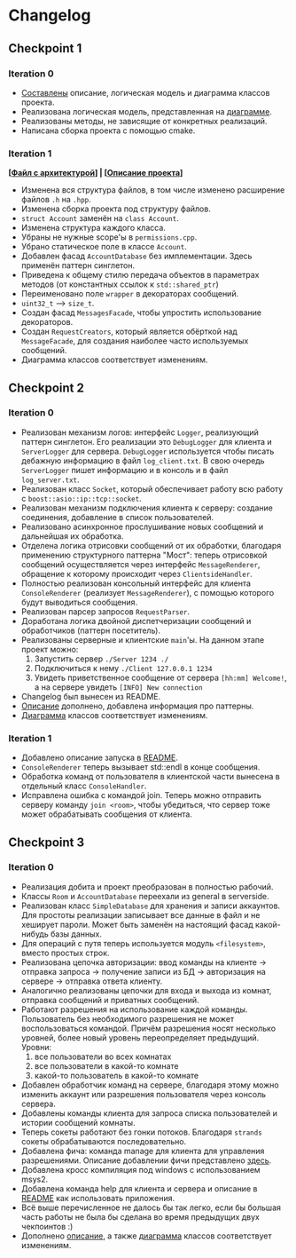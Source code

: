 # Changelog

## Checkpoint 1

### Iteration 0
* [Составлены](DESCRIPTION.md) описание, логическая модель и диаграмма классов проекта.
* Реализована логическая модель, представленная на [диаграмме](ClassDiagram.svg). 
* Реализованы методы, не зависящие от конкретных реализаций.
* Написана сборка проекта с помощью cmake.

### Iteration 1
**[[Файл с архитектурой](ClassDiagram.svg)] | [[Описание проекта](DESCRIPTION.md)]**
* Изменена вся структура файлов, в том числе изменено расширение файлов `.h` на `.hpp`.
* Изменена сборка проекта под структуру файлов.
* `struct Account` заменён на `class Account`.
* Изменена структура каждого класса.
* Убраны не нужные scope'ы в `permissions.cpp`.
* Убрано статическое поле в классе `Account`.
* Добавлен фасад `AccountDatabase` без имплементации. Здесь применён паттерн синглетон.
* Приведена к общему стилю передача объектов в параметрах методов (от константных ссылок к `std::shared_ptr`)
* Переименовано поле `wrapper` в декораторах сообщений.
* `uint32_t` --> `size_t`.
* Создан фасад `MessagesFacade`, чтобы упростить использование декораторов.
* Создан `RequestCreators`, который является обёрткой над `MessageFacade`, для создания наиболее часто используемых сообщений.
* Диаграмма классов соответствует изменениям.

## Checkpoint 2

### Iteration 0
* Реализован механизм логов: интерфейс `Logger`, реализующий паттерн синглетон. Его реализации это `DebugLogger` для клиента и `ServerLogger` для сервера. `DebugLogger` используется чтобы писать дебажную информацию в файл `log_client.txt`. В свою очередь `ServerLogger` пишет информацию и в консоль и в файл `log_server.txt`.
* Реализован класс `Socket`, который обеспечивает работу всю работу с `boost::asio::ip::tcp::socket`.
* Реализован механизм подключения клиента к серверу: создание соединения, добавление в список пользователей.
* Реализовано асинхронное прослушивание новых сообщений и дальнейшая их обработка.
* Отделена логика отрисовки сообщений от их обработки, благодаря применению структурного паттерна "Мост": теперь отрисовкой сообщений осуществляется через интерфейс `MessageRenderer`, обращение к которому происходит через `ClientsideHandler`.
* Полностью реализован консольный интерфейс для клиента `ConsoleRenderer` (реализует `MessageRenderer`), с помощью которого будут выводиться сообщения.
* Реализован парсер запросов `RequestParser`.
* Доработана логика двойной диспетчеризации сообщений и обработчиков (паттерн посетитель).
* Реализованы серверные и клиентские `main`'ы. На данном этапе проект можно:
    1) Запустить сервер `./Server 1234 ./`
    2) Подключиться к нему `./Client 127.0.0.1 1234`
    3) Увидеть приветственное сообщение от сервера `[hh:mm] Welcome!`, а на сервере увидеть `[INFO] New connection`
* Changelog был вынесен из README.
* [Описание](DESCRIPTION.md) дополнено, добавлена информация про паттерны.
* [Диаграмма](ClassDiagram.svg) классов соответствует изменениям.

### Iteration 1
* Добавлено описание запуска в [README](README.md).
* `ConsoleRenderer` теперь вызывает std::endl в конце сообщения.
* Обработка команд от пользователя в клиентской части вынесена в отдельный класс `ConsoleHandler`.
* Исправлена ошибка с командой join. Теперь можно отправить серверу команду `join <room>`, чтобы убедиться, что сервер тоже может обрабатывать сообщения от клиента.

## Checkpoint 3

### Iteration 0
* Реализация добита и проект преобразован в полностью рабочий.
* Классы `Room` и `AccountDatabase` переехали из general в serverside. 
* Реализован класс `SimpleDatabase` для хранения и записи аккаунтов. Для простоты реализации записывает все данные в файл и не хеширует пароли. Может быть заменён на настоящий фасад какой-нибудь базы данных.
* Для операций с путя теперь используется модуль `<filesystem>`, вместо простых строк.
* Реализована цепочка авторизации: ввод команды на клиенте -> отправка запроса -> получение записи из БД -> авторизация на сервере -> отправка ответа клиенту.
* Аналогично реализованы цепочки для входа и выхода из комнат, отправка сообщений и приватных сообщений.
* Работают разрешения на использование каждой команды. Пользователь без необходимого разрешения не может воспользоваться командой. Причём разрешения носят несколько уровней, более новый уровень переопределяет предыдущий. Уровни:
    1) все пользователи во всех комнатах
    2) все пользователи в какой-то комнате
    3) какой-то пользователь в какой-то комнате
* Добавлен обработчик команд на сервере, благодаря этому можно изменить аккаунт или разрешения пользователя через консоль сервера.
* Добавлены команды клиента для запроса списка пользователей и истории сообщений комнаты.
* Теперь сокеты работают без гонки потоков. Благодаря `strands` сокеты обрабатываются последовательно.
* Добавлена фича: команда manage для клиента для управления разрешениями. Описание добавлении фичи представлено [здесь](feature.md).
* Добавлена кросс компиляция под windows с использованием msys2.
* Добавлена команда help для клиента и сервера и описание в [README](README.md) как использовать приложения.
* Всё выше перечисленное не далось бы так легко, если бы большая часть работы не была бы сделана во время предыдущих двух чекпоинтов :)
* Дополнено [описание](DESCRIPTION.md), а также [диаграмма](ClassDiagram.svg) классов соответствует изменениям.
